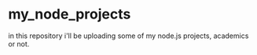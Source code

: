 # my_node_projects

in this repository i'll be uploading some of my node.js projects, academics or not.
